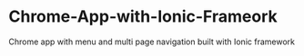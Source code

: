 # Chrome-App-with-Ionic-Frameork
Chrome app with menu and multi page navigation built with Ionic framework
